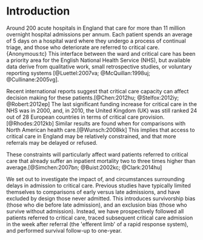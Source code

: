 # Introduction

Around 200 acute hospitals in England that care for more than 11 million overnight hospital admissions per annum. Each patient spends an average of 5 days on a hospital ward where they undergo a process of continual triage, and those who deteriorate are referred to critical care.{Anonymous:tc} This interface between the ward and critical care has been a priority area for the English National Health Service (NHS), but available data derive from qualitative work, small retrospective studies, or voluntary reporting systems [@Luettel:2007va; @McQuillan:1998uj; @Cullinane:2005vg].

Recent international reports suggest that critical care capacity can affect decision making for these patients.[@Chen:2012hu; @Stelfox:2012iy; @Robert:2012ep] The last significant funding increase for critical care in the NHS was in 2000, and, in 2010, the United Kingdom (UK) was still ranked 24 out of 28 European countries in terms of critical care provision.[@Rhodes:2012kb] Similar results are found when for comparisons with North American health care.[@Wunsch:2008kk] This implies that access to critical care in England may be relatively constrained, and that more referrals may be delayed or refused.

These constraints will particularly affect ward patients referred to critical care that already suffer an inpatient mortality two to three times higher than average.[@Simchen:2007bn; @Buist:2002kc; @Clark:2014hu]

We set out to investigate the impact of, and circumstances surrounding delays in admission to critical care. Previous studies have typically limited themselves to comparisons of early versus late admissions, and have excluded by design those never admitted. This introduces survivorship bias (those who die before late admission), and an exclusion bias (those who survive without admission). Instead, we have prospectively followed all patients referred to critical care, traced subsequent critical care admission in the week after referral (the 'efferent limb' of a rapid response system), and performed survival follow-up to one-year.